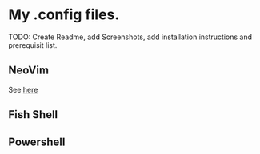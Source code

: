 # My .config files.

TODO: Create Readme, add Screenshots, add installation instructions and prerequisit list.

## NeoVim

See [here](/nvim/readme.md)

## Fish Shell

## Powershell
